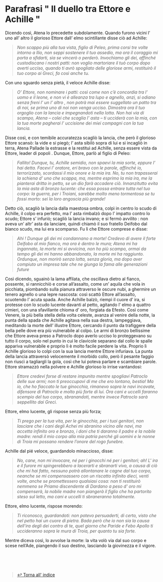 # Parafrasi " Il duello tra Ettore e Achille " <!-- Metadata: type: Note; created: 2020-09-15 16:25:08; reads: 4; read: 2020-09-15 16:26:15; revision: 3; modified: 2020-09-15 16:26:15; -->
Dicendo così, Atena lo precedette subdolamente. Quando furono vicini l’ uno all’ altro il glorioso Ettore dall’ elmo scintillante disse ciò ad Achille: 

> _Non scappo più alla tua vista, figlio di Peleo, prima corsi tre volte intorno a Ilio, non seppi sostenere il tuo assedio, ma ora il coraggio mi porta a sfidarti, sia se vincerò o perderò. Invochiamo gli dei, affinché custodiscano i nostri patti: non voglio martoriare il tuò corpo dopo averti ucciso, quando ti avrò spogliato delle gloriose armi, restituirò il tuo corpo ai Greci, fa così anche tu._

 Con uno sguardo senza pietà, il veloce Achille disse:

> _O’ Ettore, non nominare i patti: così come non c’è concordia tra l’ uomo e il leone, e non vi è alleanza tra lupo e agnello, anzi, si odiano senza freni l’ un l’ altro , non potrà mai essere suggellato un patto tra di noi, se prima uno di noi non venga ucciso. Dimostra ora il tuo orgoglio con la lancia e impegnandoti nella lotta. Non hai via di scampo, Atena – colei che scaglia l’ asta – ti ucciderà con la mia, con la tua morte pagherai l’ uccisione dei miei compagni con la tua lancia._ 

Disse così, e con temibile accuratezza scagliò la lancia, che però il glorioso Ettore scansò: la vide e si piegò; l’ asta sibilò sopra di lui e si incagliò in terra, Atena Pallade la estrasse e la restituì ad Achille, senza essere vista da Ettore, leader di popoli . Dunque, Ettore, parlò al figlio di Peleo:

> _Fallito! Dunque, tu, Achille semidio, non spaevi la mia sorte, eppure l’ hai detta. Facevi l’ oratore, eri bravo con le parole, affinché io, terrorizzato, scordassi il mio onore e la mia ira. No, tu non trapasserai la schiena d’ uno che scappa, ma, mentre esprimo la mia ira, me la pianterai dritta in petto, se un dio farà accadere ciò. Innanzitutto evita la mia asta di bronzo lucente: che essa possa entrare tutta nel tuo corpo: la guerra, per i Troiani, sarebbe molto meno tormentosa se tu fossi morto: sei la loro angoscia più grande!_

Detto ciò, scagliò la lancia dalla maestosa ombra, colpì in centro lo scudo di Achille, il colpo era perfetto, ma l’ asta rimbalzò dopo l’ impatto contro lo scudo; Ettore s’ infuriò; scagliò la lancia invano; e si fermò avvilito : non aveva un’ altr’ asta da lanciare, quindi chiamò il suo fratello Deìfobo dal bianco scudo, ma lui era scomparso. Fu lì che Ettore comprese e disse: 
 
>  _Ahi ! Dunque gli dei mi condannano a morte! Credevo di avere il forte Deìfobo al mio fianco, ma ora è dentro le mura; Atena mi ha ingannato, la  morte mi si avvicina, non ho più scampo, ormai da tempo gli dei mi hanno abbandonato, la morte mi ha raggiunto. Ordunque, non morirò senza lotta, senza gloria, ma dopo aver compiuto un impresa tale che ne giunga la fama alle generazioni future_

Così dicendo, sguainò la lama affilata, che oscillava dietro al fianco, possente, si rannicchiò e corse all’assalto, come un’ aquila che vola in picchiata, piombando sulla pianura attraverso le oscure nubi, a ghermire un tenero agnello o una lepre nascosta: così scattò Ettore all’assalto, scuotendo l’ acuta spada. Anche Achille balzò, riempì il cuore d’ ira, si protesse con lo scudo lucente davanti al petto, agitando l’ elmo a quattro cimieri, con una sfavillante chioma d’ oro, forgiata da Efesto.  Così come Venere, la più bella stella della volta celeste, avanza al venire della notte, la punta della spada che Achille agitava nella sua destra, lampeggiava, meditando la morte dell’ illustre Ettore, cercando il punto da trafiggere della bella pelle dove era più vulnerabile al colpo.
Le armi di bronzo bellissime che Ettore aveva preso a Patroclo dopo averlo ucciso lo proteggevano su tutto il corpo, solo nel punto in cui le clavicole separano dal  collo le spalle appariva vulnerabile e proprio lì è molto facile perdere la vita. Proprio lì Achille glorioso lo colpì con la sua lancia mentre Ettore infuriava. La punta della lancia attraversò velocemente il morbido collo, però il pesante faggio non riuscì a tagliargli la gola, così che lui poteva parlare e scambiare parole. Ettore stramazzò nella polvere e Achille glorioso lo irrise vantandosi: 

> _Ettore credevi forse di restare impunito mentre spogliavi Patroclo delle sue armi; non ti preoccupavi di me che ero lontano, bestia! Ma  io, che ho fiaccato le tue ginocchia, rimanevo sopra le navi incavate, difensore di Patroclo e molto più forte di lui. Ora cani e uccelli faranno scempio del tuo corpo, sbranandoti, mentre invece Patroclo sarà seppellito dai Greci._ 

Ettore, elmo lucente, gli rispose senza più forza;

> _Ti prego per la tua vita, per le ginocchia, per i tuoi genitori, non lasciare che i cani degli Achei mi sbranino vicino alle navi, ma accetta infinito oro e bronzo, i doni che ti daranno il padre e la nobile madre: rendi il mio corpo alla mia patria perché gli uomini e le nonne di Troia mi possano rendere l’onore del rogo funebre._

Achille dal pié veloce, guardandolo minaccioso, disse:
> _No, cane, non mi invocare, né per i ginocchi né per i genitori; ah! L' ira e il furore mi spingerebbero a lacerarti e sbranarti vivo, a causa di ciò che mi hai fatto, nessuno potrà allontanare le cagne dal tuo corpo, neanche se mi compensassero con un riscatto infinito dieci, venti volte, anche se promettessero qualsiasi cosa: non ti restituirò nemmeno se Priamo discendente di Dardano a peso d' oro mi compenserà, la nobile madre non piangerà il figlio che ha partorito steso sul letto, ma cani e uccelli ti sbraneranno totalmente._

Ettore, elmo lucente, rispose morendo: 

> _Ti riconosco, guardandoti: non potevo persuaderti, di certo, visto che nel petto hai un cuore di pietra. Bada però che io non sia la causa dell’ira degli dei contro di te, quel giorno che Paride e Febo Apollo ti uccideranno sopra le mura di Troia, per quanto tu sia forte._

Mentre diceva così, lo avvolse la morte: la vita volò via dal suo corpo e  scese nell’Ade, piangendo il suo destino, lasciando la giovinezza e il vigore.


<br><br><br>
> [↩️ Torna all' indice](../README.md)
